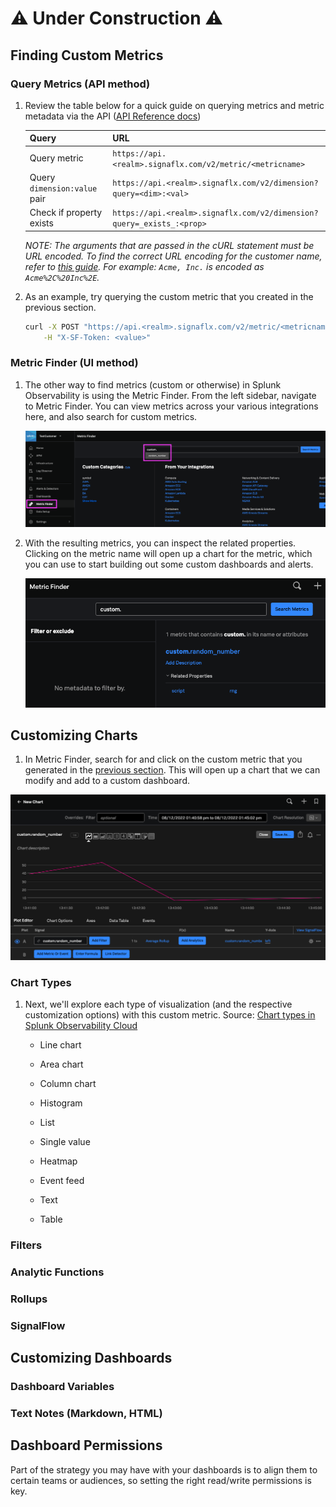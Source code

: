 # ⚠️ Under Construction ⚠️
## Finding Custom Metrics
### Query Metrics (API method)

1. Review the table below for a quick guide on querying metrics and metric metadata via the API ([API Reference docs](https://dev.splunk.com/observability/reference/api/metrics_metadata/latest))
 
	| Query | URL |
	|---|---|
	| Query metric | `https://api.<realm>.signaflx.com/v2/metric/<metricname>` |
	| Query `dimension:value` pair | `https://api.<realm>.signaflx.com/v2/dimension?query=<dim>:<val>` |
	| Check if property exists | `https://api.<realm>.signaflx.com/v2/dimension?query=_exists_:<prop>` |

	*NOTE: The arguments that are passed in the cURL statement must be URL encoded. To find the correct URL encoding for the customer name, refer to [this guide](https://www.w3schools.com/tags/ref_urlencode.ASP). For example: `Acme, Inc.` is encoded as `Acme%2C%20Inc%2E`.*

2. As an example, try querying the custom metric that you created in the previous section.

	```bash
	curl -X POST "https://api.<realm>.signaflx.com/v2/metric/<metricname>" \
	    -H "X-SF-Token: <value>"
	```

### Metric Finder (UI method)

1. The other way to find metrics (custom or otherwise) in Splunk Observability is using the Metric Finder. From the left sidebar, navigate to Metric Finder. You can view metrics across your various integrations here, and also search for custom metrics.

	![Metric Finder](images/custom_finder.png)

2. With the resulting metrics, you can inspect the related properties. Clicking on the metric name will open up a chart for the metric, which you can use to start building out some custom dashboards and alerts.

	![Metric Finder search results](images/custom_search.png)

## Customizing Charts

1. In Metric Finder, search for and click on the custom metric that you generated in the [previous section](https://smathur-splunk.github.io/workshops/custom_metr). This will open up a chart that we can modify and add to a custom dashboard.

![Custom metric default chart](images/custom_chart.png)

### Chart Types

1. Next, we'll explore each type of visualization (and the respective customization options) with this custom metric. Source: [Chart types in Splunk Observability Cloud](https://docs.splunk.com/observability/data-visualization/charts/chart-types.html)

	- Line chart

	- Area chart

	- Column chart

	- Histogram

	- List

	- Single value

	- Heatmap

	- Event feed

	- Text

	- Table

### Filters

### Analytic Functions

### Rollups

### SignalFlow

## Customizing Dashboards
### Dashboard Variables

### Text Notes (Markdown, HTML)

## Dashboard Permissions

Part of the strategy you may have with your dashboards is to align them to certain teams or audiences, so setting the right read/write permissions is key.
